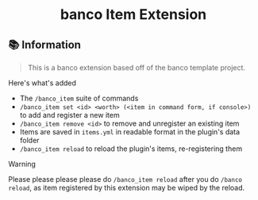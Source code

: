 <div align="center">
  <p>
    <h1>banco Item Extension</h1>
  </p>
</div>

<div id="information"></div>

## 📚 Information

> This is a banco extension based off of the banco template project.

Here's what's added
- The `/banco_item` suite of commands
- `/banco_item set <id> <worth> (<item in command form, if console>)` to add and register a new item
- `/banco_item remove <id>` to remove and unregister an existing item
- Items are saved in `items.yml` in readable format in the plugin's data folder
- `/banco_item reload` to reload the plugin's items, re-registering them

> [!WARNING]
> Please please please please do `/banco_item reload` after you do `/banco reload`, as item registered by this extension may be wiped by the reload.
